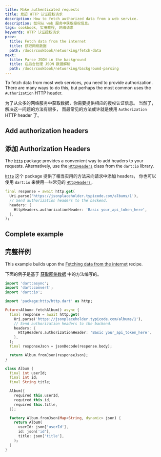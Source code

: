```yaml
---
title: Make authenticated requests
title: 发起 HTTP 认证授权请求
description: How to fetch authorized data from a web service.
description: 如何从 web 服务中获取授权信息。
tags: cookbook, 实用教程, 网络请求
keywords: HTTP 认证授权请求
prev:
  title: Fetch data from the internet
  title: 获取网络数据
  path: /docs/cookbook/networking/fetch-data
next:
  title: Parse JSON in the background
  title: 在后台处理 JSON 数据解析
  path: /docs/cookbook/networking/background-parsing
---
```


<?code-excerpt path-base="cookbook/networking/authenticated_requests/"?>

To fetch data from most web services, you need to provide
authorization. There are many ways to do this,
but perhaps the most common uses the `Authorization` HTTP header.

为了从众多的网络服务中获取数据，你需要提供相应的授权认证信息。
当然了，解决这一问题的方法有很多，
而最常见的方法或许就是使用 `Authorization` HTTP header 了。

## Add authorization headers

## 添加 Authorization Headers

The [`http`][] package provides a
convenient way to add headers to your requests.
Alternatively, use the [`HttpHeaders`][]
class from the `dart:io` library.

[`http`][] 这个 package 提供了相当实用的方法来向请求中添加 headers，
你也可以使用 `dart:io` 来使用一些常见的 [`HttpHeaders`][]。

<?code-excerpt "lib/main.dart (get)"?>
```dart
final response = await http.get(
  Uri.parse('https://jsonplaceholder.typicode.com/albums/1'),
  // Send authorization headers to the backend.
  headers: {
    HttpHeaders.authorizationHeader: 'Basic your_api_token_here',
  },
);
```

## Complete example

## 完整样例

This example builds upon the
[Fetching data from the internet][] recipe.

下面的例子是基于
[获取网络数据][Fetching data from the internet] 中的方法编写的。

<?code-excerpt "lib/main.dart"?>
```dart
import 'dart:async';
import 'dart:convert';
import 'dart:io';

import 'package:http/http.dart' as http;

Future<Album> fetchAlbum() async {
  final response = await http.get(
    Uri.parse('https://jsonplaceholder.typicode.com/albums/1'),
    // Send authorization headers to the backend.
    headers: {
      HttpHeaders.authorizationHeader: 'Basic your_api_token_here',
    },
  );
  final responseJson = jsonDecode(response.body);

  return Album.fromJson(responseJson);
}

class Album {
  final int userId;
  final int id;
  final String title;

  Album({
    required this.userId,
    required this.id,
    required this.title,
  });

  factory Album.fromJson(Map<String, dynamic> json) {
    return Album(
      userId: json['userId'],
      id: json['id'],
      title: json['title'],
    );
  }
}
```


[Fetching data from the internet]: /docs/cookbook/networking/fetch-data
[`http`]: {{site.pub-pkg}}/http
[`HttpHeaders`]: {{site.dart.api}}/stable/dart-io/HttpHeaders-class.html
